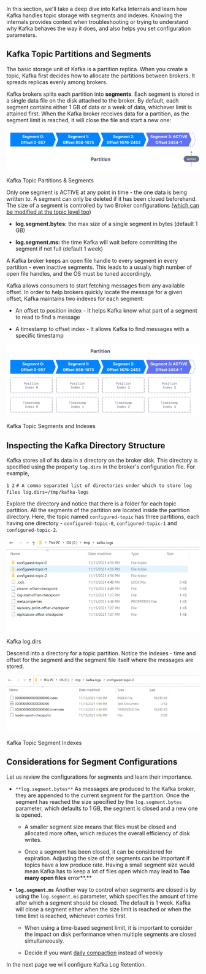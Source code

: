 In this section, we'll take a deep dive into Kafka Internals and learn how Kafka handles topic storage with segments and indexes. Knowing the internals provides context when troubleshooting or trying to understand why Kafka behaves the way it does, and also helps you set configuration parameters.

## Kafka Topic Partitions and Segments

The basic storage unit of Kafka is a partition replica. When you create a topic, Kafka first decides how to allocate the partitions between brokers. It spreads replicas evenly among brokers.

Kafka brokers splits each partition into **segments**. Each segment is stored in a single data file on the disk attached to the broker. By default, each segment contains either 1 GB of data or a week of data, whichever limit is attained first. When the Kafka broker receives data for a partition, as the segment limit is reached, it will close the file and start a new one:

![Adv_Kafka_Topic_Internals_1.webp](markdown-images/Adv_Kafka_Topic_Internals_1.webp)

Kafka Topic Partitions & Segments

Only one segment is ACTIVE at any point in time - the one data is being written to. A segment can only be deleted if it has been closed beforehand. The size of a segment is controlled by two Broker configurations ([which can be modified at the topic level too](https://www.conduktor.io/kafka/kafka-topic-configuration-log-retention/))

- **log.segment.bytes:** the max size of a single segment in bytes (default 1 GB)

- **log.segment.ms:** the time Kafka will wait before committing the segment if not full (default 1 week)

A Kafka broker keeps an open file handle to every segment in every partition - even inactive segments. This leads to a usually high number of open file handles, and the OS must be tuned accordingly.

Kafka allows consumers to start fetching messages from any available offset. In order to help brokers quickly locate the message for a given offset, Kafka maintains two indexes for each segment:

- An offset to position index - It helps Kafka know what part of a segment to read to find a message

- A timestamp to offset index - It allows Kafka to find messages with a specific timestamp

![Adv_Kafka_Topic_Internals_2.webp](markdown-images/Adv_Kafka_Topic_Internals_2.webp)

Kafka Topic Segments and Indexes

## Inspecting the Kafka Directory Structure

Kafka stores all of its data in a directory on the broker disk. This directory is specified using the property `log.dirs` in the broker's configuration file. For example,

`1 2` `# A comma separated list of directories under which to store log files log.dirs=/tmp/kafka-logs`

Explore the directory and notice that there is a folder for each topic partition. All the segments of the partition are located inside the partition directory. Here, the topic named `configured-topic` has three partitions, each having one directory - `configured-topic-0`, `configured-topic-1` and `configured-topic-2`.

![image__61_.webp](markdown-images/image__61_.webp)

Kafka log.dirs

Descend into a directory for a topic partition. Notice the indexes - time and offset for the segment and the segment file itself where the messages are stored.

![image__62_.webp](markdown-images/image__62_.webp)

Kafka Topic Segment Indexes

## Considerations for Segment Configurations

Let us review the configurations for segments and learn their importance.

- `**log.segment.bytes**` As messages are produced to the Kafka broker, they are appended to the current segment for the partition. Once the segment has reached the size specified by the `log.segment.bytes` parameter, which defaults to 1 GB, the segment is closed and a new one is opened.
  
  - A smaller segment size means that files must be closed and allocated more often, which reduces the overall efficiency of disk writes.
  
  - Once a segment has been closed, it can be considered for expiration. Adjusting the size of the segments can be important if topics have a low produce rate. Having a small segment size would mean Kafka has to keep a lot of files open which may lead to **Too many open files** error**.**

- **`log.segment.ms`** Another way to control when segments are closed is by using the `log.segment.ms` parameter, which specifies the amount of time after which a segment should be closed. The default is 1 week. Kafka will close a segment either when the size limit is reached or when the time limit is reached, whichever comes first.
  
  - When using a time-based segment limit, it is important to consider the impact on disk performance when multiple segments are closed simultaneously.
  
  - Decide if you want [daily compaction](https://www.conduktor.io/kafka/kafka-topic-configuration-log-compaction/) instead of weekly

In the next page we will configure Kafka Log Retention.